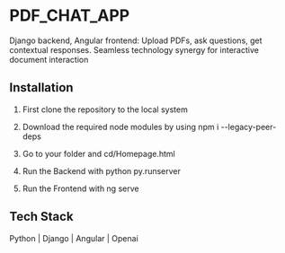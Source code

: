 # PDF_CHAT_APP
Django backend, Angular frontend: Upload PDFs, ask questions, get contextual responses. Seamless technology synergy for interactive document interaction

## Installation

1. First clone the repository to the local system

2. Download the required node modules by using npm i --legacy-peer-deps

4. Go to your folder and cd/Homepage.html

5. Run the Backend with python py.runserver

6. Run the Frontend with ng serve
 
## Tech Stack

Python | Django | Angular | Openai 
